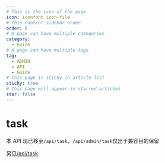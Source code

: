 ```yaml
---
# This is the icon of the page
icon: iconfont icon-file
# This control sidebar order
order: 6
# A page can have multiple categories
category:
  - Guide
# A page can have multiple tags
tag:
  - ADMIN
  - API
  - Guide
# this page is sticky in article list
sticky: true
# this page will appear in starred articles
star: false
---
```


# task

本 API 现已移至`/api/task`，`/api/admin/task`仅出于兼容目的保留

另见[/api/task](/guide/api/task.html)
